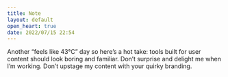 ```yaml
---
title: Note
layout: default
open_heart: true
date: 2022/07/15 22:54
---
```


Another “feels like 43°C” day so here’s a hot take: tools built for user content should look boring and familiar. Don’t surprise and delight me when I’m working. Don’t upstage my content with your quirky branding.
